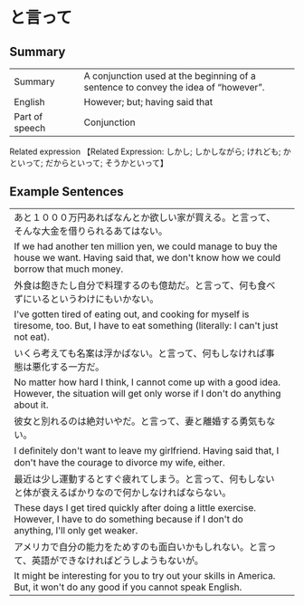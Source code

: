 # と言って

## Summary

<table><tr>   <td>Summary<td>   <td>A conjunction used at the beginning of a sentence to convey the idea of “however”.</td><tr><tr>   <td>English<td>   <td>However; but; having said that</td><tr><tr>   <td>Part of speech<td>   <td>Conjunction</td><tr></table><tr>   <td>Related expression<td>   <td>【Related Expression: しかし; しかしながら; けれども; かといって; だからといって; そうかといって】</td><tr></table></table>

## Example Sentences

<table><tr><td>あと１０００万円あればなんとか欲しい家が買える。と言って、そんな大金を借りられるあてはない。<td><tr><tr><td>If we had another ten million yen, we could manage to buy the house we want. Having said that, we don't know how we could borrow that much money.<td><tr><tr><td>外食は飽きたし自分で料理するのも億劫だ。と言って、何も食べずにいるというわけにもいかない。<td><tr><tr><td>I've gotten tired of eating out, and cooking for myself is tiresome, too. But, I have to eat something (literally: I can't just not eat).<td><tr><tr><td>いくら考えても名案は浮かばない。と言って、何もしなければ事態は悪化する一方だ。<td><tr><tr><td>No matter how hard I think, I cannot come up with a good idea. However, the situation will get only worse if I don't do anything about it.<td><tr><tr><td>彼女と別れるのは絶対いやだ。と言って、妻と離婚する勇気もない。<td><tr><tr><td>I deﬁnitely don't want to leave my girlfriend. Having said that, I don't have the courage to divorce my wife, either.<td><tr><tr><td>最近は少し運動するとすぐ疲れてしまう。と言って、何もしないと体が衰えるばかりなので何かしなければならない。<td><tr><tr><td>These days I get tired quickly after doing a little exercise. However, I have to do something because if I don't do anything, l'll only get weaker.<td><tr><tr><td>アメリカで自分の能力をためすのも面白いかもしれない。と言って、英語ができなければどうしようもないが。<td><tr><tr><td>It might be interesting for you to try out your skills in America. But, it won't do any good if you cannot speak English.<td><tr></table>

